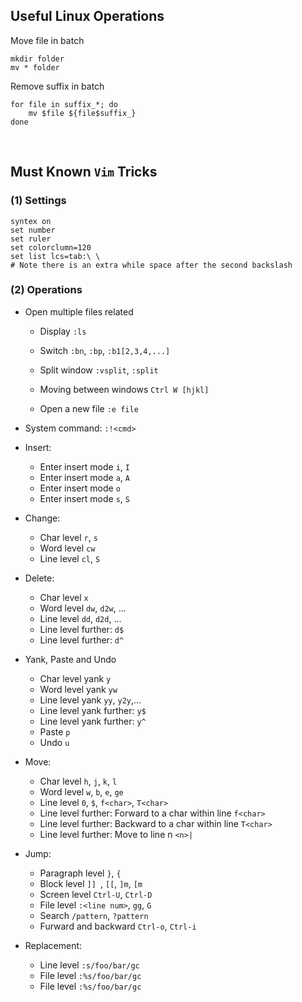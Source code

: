 ## Useful Linux Operations

Move file in batch

```shell
mkdir folder
mv * folder
```

Remove suffix in batch

```shell
for file in suffix_*; do 
	mv $file ${file$suffix_} 
done
```

<br>

## Must Known `Vim` Tricks

### (1) Settings

```
syntex on
set number
set ruler
set colorclumn=120
set list lcs=tab:\ \ 
# Note there is an extra while space after the second backslash
```

### (2) Operations

- Open multiple files related

  - Display `:ls` 
  - Switch `:bn`, `:bp`, `:b1[2,3,4,...]` 

  - Split window `:vsplit`, `:split` 
  - Moving between windows `Ctrl W [hjkl]` 
  - Open a new file `:e file` 

- System command: `:!<cmd>` 

- Insert: 
  - Enter insert mode `i`, `I` 
  - Enter insert mode `a`, `A` 
  - Enter insert mode `o` 
  - Enter insert mode `s`, `S` 

- Change:
  - Char level `r`, `s` 
  - Word level `cw` 
  - Line level `cl`, `S` 

- Delete: 
  - Char level `x` 
  - Word level `dw`, `d2w`, ...
  - Line level `dd`, `d2d`, ...
  - Line level further: `d$` 
  - Line level further: `d^` 

- Yank, Paste and Undo
  - Char level yank `y` 
  - Word level yank `yw` 
  - Line level yank `yy`, `y2y`,...
  - Line level yank further: `y$` 
  - Line level yank further: `y^` 
  - Paste `p` 
  - Undo `u` 

- Move: 
  - Char level `h`, `j`, `k`, `l` 
  - Word level `w`, `b`, `e`, `ge` 
  - Line level `0`, `$`, `f<char>`, `T<char>` 
  - Line level further: Forward to a char within line `f<char>` 
  - Line level further: Backward to a char within line `T<char>` 
  - Line level further: Move to line n `<n>|`

- Jump: 
  - Paragraph level `}`, `{` 
  - Block level `]] `, `[[`, `]m`, `[m` 
  - Screen level `Ctrl-U`, `Ctrl-D` 
  - File level `:<line num>`, `gg`, `G` 
  - Search `/pattern`, `?pattern` 
  - Furward and backward `Ctrl-o`, `Ctrl-i` 

- Replacement:
  - Line level `:s/foo/bar/gc` 
  - File level `:%s/foo/bar/gc` 
  - File level `:%s/foo/bar/gc` 


